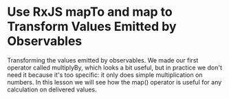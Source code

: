 # Use RxJS mapTo and map to Transform Values Emitted by Observables

Transforming the values emitted by observables. We made our first operator called multiplyBy, which looks a bit useful, but in practice we don't need it because it's too specific: it only does simple multiplication on numbers. In this lesson we will see how the map\(\) operator is useful for any calculation on delivered values.



